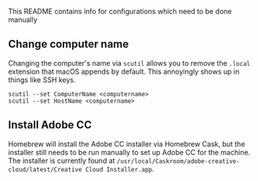 This README contains info for configurations which need to be done manually

## Change computer name

Changing the computer's name via `scutil` allows you to remove the `.local` extension that macOS appends by default. This annoyingly shows up in things like SSH keys.

```
scutil --set ComputerName <computername>
scutil --set HostName <computername>
```

## Install Adobe CC

Homebrew will install the Adobe CC installer via Homebrew Cask, but the installer still needs to be run manually to set up Adobe CC for the machine. The installer is currently found at `/usr/local/Caskroom/adobe-creative-cloud/latest/Creative Cloud Installer.app`.
